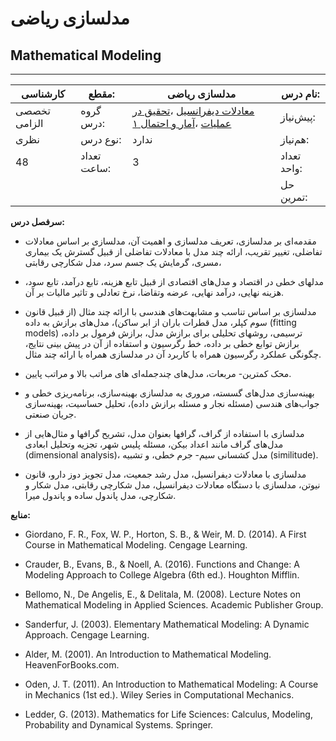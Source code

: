 # مدلسازی ریاضی
## Mathematical Modeling
_______________________________________________________________________________
| کارشناسی     | مقطع:       | مدلسازی ریاضی                                                                                                                                                              | نام درس:    |
| ------------ | ----------- | -------------------------------------------------------------------------------------------------------------------------------------------------------------------------- | ----------- |
| تخصصی الزامی | گروه درس:   | [معادلات دیفرانسیل](../base/Differential-Equations.md) ،[تحقیق در عملیات](../mandatory/Operations-research.md) ،[آمار و احتمال ۱](../base/Probability-and-Statistics-I.md) | پیش‌نیاز:   |
| نظری         | نوع درس:    | ندارد                                                                                                                                                                      | هم‌نیاز:    |
| 48           | تعداد ساعت: | 3                                                                                                                                                                          | تعداد واحد: |
|              |             |                                                                                                                                                                            | حل تمرین:   |

**سرفصل درس:**


- مقدمه‌ای بر مدلسازی، تعریف مدلسازی و اهمیت آن، مدلسازی بر اساس معادلات تفاضلی، تغییر تقریب، ارائه چند مدل با معادلات تفاضلی از قبیل گسترش یک بیماری مسری، گرمایش یک جسم سرد، مدل شکارچی رقابتی، 

- مدلهای خطی در اقتصاد و مدل‌های اقتصادی از قبیل تابع هزینه، تابع درآمد، تابع سود، هزینه نهایی، درآمد نهایی، عرضه وتقاضا، نرخ تعادلی و تاثیر مالیات بر آن.

- مدلسازی بر اساس تناسب و مشابهت‌های هندسی با ارائه چند مثال (از قبیل قانون سوم کپلر، مدل قطرات باران از ابر ساکن)، مدل‌های برازش به داده (fitting ‎‎models‎‎)  ترسیمی، روشهای تحلیلی برای برازش مدل، برازش فرمول بر داده، برازش توابع خطی بر داده، خط رگرسیون و استفاده از آن در پیش بینی نتایج، چگونگی عملکرد رگرسیون همراه با کاربرد آن در مدلسازی همراه با ارائه چند مثال.

- محک کمترین- مربعات، مدل‌های چندجمله‌ای های مراتب بالا و مراتب پایین.

- بهینه‌سازی مدل‌های گسسته، مروری به مدلسازی بهینه‌سازی، برنامه‌ریزی خطی و جواب‌های هندسی (مسئله نجار و مسئله برازش داده)، تحلیل حساسیت، بهینه‌سازی جریان صنعتی.

- مدلسازی با استفاده از گراف، گرافها بعنوان مدل، تشریح گرافها و مثال‌هایی از مدل‌های گراف مانند اعداد بیکن، مسئله پلیس شهر، تجزیه وتحلیل ابعادی (dimensional analysis‎‎)، مدل کشسانی سیم- جرم خطی، و تشبیه (similitude).

- مدلسازی با معادلات دیفرانسیل، مدل رشد جمعیت، مدل تجویز دوز دارو، قانون نیوتن، مدلسازی با دستگاه معادلات دیفرانسیل، مدل شکارچی رقابتی، مدل شکار و شکارچی،  مدل پاندول ساده و پاندول میرا.


**منابع:**


- Giordano, F. R., Fox, W. P., Horton, S. B., & Weir, M. D. (2014). A First Course in Mathematical Modeling. Cengage Learning.

- Crauder, B., Evans, B., & Noell, A. (2016). Functions and Change: A Modeling Approach to College Algebra (6th ed.). Houghton Mifflin.

- Bellomo, N., De Angelis, E., & Delitala, M. (2008). Lecture Notes on Mathematical Modeling in Applied Sciences. Academic Publisher Group.

- Sanderfur, J. (2003). Elementary Mathematical Modeling: A Dynamic Approach. Cengage Learning.

- Alder, M. (2001). An Introduction to Mathematical Modeling. HeavenForBooks.com.

- Oden, J. T. (2011). An Introduction to Mathematical Modeling: A Course in Mechanics (1st ed.). Wiley Series in Computational Mechanics.

- Ledder, G. (2013). Mathematics for Life Sciences: Calculus, Modeling, Probability and Dynamical Systems. Springer.
